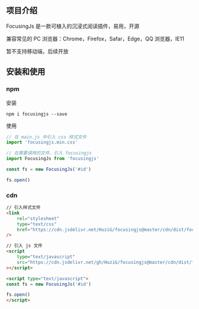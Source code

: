 ## 项目介绍

FocusingJs 是一款可植入的沉浸式阅读插件，易用，开源

[//]: # ([试试看]&#40;https://spacingjs.com&#41;)

[//]: # (![]&#40;screenshot.png&#41;)

兼容常见的 PC 浏览器：Chrome，Firefox，Safar，Edge，QQ 浏览器，IE11

暂不支持移动端，后续开放

## 安装和使用

### npm
安装
```
npm i focusingjs --save
```
使用
```js
// 在 main.js 中引入 css 样式文件
import 'focusingjs.min.css'

// 在需要调用的文件，引入 focusingjs
import FocusingJs from 'focusingjs'

const fs = new FocusingJs('#id')

fs.open()
```

### cdn
```html
// 引入样式文件
<link 
    rel="stylesheet" 
    type="text/css" 
    href="https://cdn.jsdelivr.net/HuziG/focusingjs@master/cdn/dist/focusingjs.min.css"
/>

// 引入 js 文件
<script 
    type="text/javascript" 
    src="https://cdn.jsdelivr.net/gh/HuziG/focusingjs@master/cdn/dist/focusingjs.min.css"
></script>

<script type="text/javascript">
const fs = new FocusingJs('#id')

fs.open()
</script>  
```

[//]: # (# 安装视频)

[//]: # (可以通过视频，更加直观地去学习使用)
